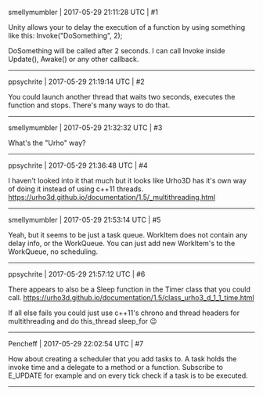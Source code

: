 smellymumbler | 2017-05-29 21:11:28 UTC | #1

Unity allows your to delay the execution of a function by using something like this: Invoke("DoSomething", 2);

DoSomething will be called after 2 seconds. I can call Invoke inside Update(), Awake() or any other callback.

-------------------------

ppsychrite | 2017-05-29 21:19:14 UTC | #2

You could launch another thread that waits two seconds, executes the function and stops. There's many ways to do that.

-------------------------

smellymumbler | 2017-05-29 21:32:32 UTC | #3

What's the "Urho" way?

-------------------------

ppsychrite | 2017-05-29 21:36:48 UTC | #4

I haven't looked into it that much but it looks like Urho3D has it's own way of doing it instead of using c++11 threads.
https://urho3d.github.io/documentation/1.5/_multithreading.html

-------------------------

smellymumbler | 2017-05-29 21:53:14 UTC | #5

Yeah, but it seems to be just a task queue. WorkItem does not contain any delay info, or the WorkQueue. You can just add new WorkItem's to the WorkQueue, no scheduling.

-------------------------

ppsychrite | 2017-05-29 21:57:12 UTC | #6

There appears to also be a Sleep function in the Timer class that you could call. https://urho3d.github.io/documentation/1.5/class_urho3_d_1_1_time.html

If all else fails you could just use c++11's chrono and thread headers for multithreading and do this_thread sleep_for :wink:

-------------------------

Pencheff | 2017-05-29 22:02:54 UTC | #7

How about creating a scheduler that you add tasks to. A task holds the invoke time and a delegate to a method or a function. Subscribe to E_UPDATE for example and on every tick check if a task is to be executed.

-------------------------

